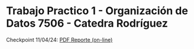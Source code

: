 # Trabajo Practico 1 - Organización de Datos 7506 - Catedra Rodríguez
Checkpoint 11/04/24: [PDF Reporte (on-line)](https://drive.google.com/file/d/1p7WD5JNC_S74T8udwd4xZdzWZUduFFf9/view?usp=sharing)
